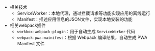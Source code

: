- 相关技术
	- ServiceWorker：本地代理，通过拦截请求等功能实现应用的离线运行
	- Manifest：描述应用信息的JSON文件，实现本地安装的功能
- 相关webpack插件
	- `workbox-webpack-plugin`：用于自动生成 `ServiceWorker` 代码
	- `webpack-pwa-mainifest`：根据 Webpack 编译结果，自动生成 PWA Manifest 文件